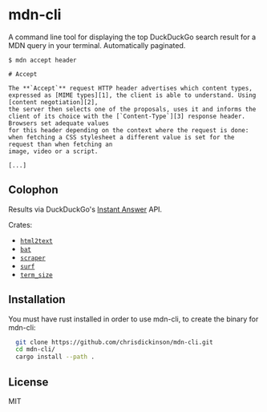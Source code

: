 # mdn-cli

A command line tool for displaying the top DuckDuckGo search result for a MDN
query in your terminal. Automatically paginated.

```
$ mdn accept header

# Accept

The **`Accept`** request HTTP header advertises which content types, expressed as [MIME types][1], the client is able to understand. Using [content negotiation][2],
the server then selects one of the proposals, uses it and informs the client of its choice with the [`Content-Type`][3] response header. Browsers set adequate values
for this header depending on the context where the request is done: when fetching a CSS stylesheet a different value is set for the request than when fetching an
image, video or a script.

[...]
```

## Colophon

Results via DuckDuckGo's [Instant Answer] API.

[Instant Answer]: https://duckduckgo.com/api

Crates:

- [`html2text`](https://lib.rs/html2text)
- [`bat`](https://lib.rs/bat)
- [`scraper`](https://lib.rs/scraper)
- [`surf`](https://lib.rs/surf)
- [`term_size`](https://lib.rs/term_size)

## Installation

You must have rust installed in order to use mdn-cli, to create the binary for mdn-cli:

```sh
  git clone https://github.com/chrisdickinson/mdn-cli.git
  cd mdn-cli/
  cargo install --path .
```

## License

MIT
